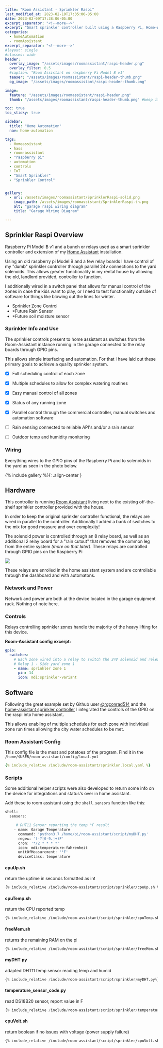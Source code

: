 ```yaml
---
title: "Room Assistant - Sprinkler Raspi"
last_modified_at: 2023-02-10T17:35:06-05:00
date: 2023-02-09T17:38:06-05:00
excerpt_separator: "<!--more-->"
excerpt: "Smart sprinkler controller built using a Raspberry Pi, Home-Assistant, and Room-Assistant for full IoT control."
categories:
  - homeAutomation
  - roomAssistant
excerpt_separator: "<!--more-->"
#layout: single
#classes: wide
header:
  overlay_image: "/assets/images/roomassistant/raspi-header.png"
  overlay_filter: 0.5
  #caption: "Room Assistant on raspberry Pi Model B v1"
  teaser: "/assets/images/roomassistant/raspi-header-thumb.png"
  og_image: "/assets/images/roomassistant/raspi-header-thumb.png"

image:
  feature: "/assets/images/roomassistant/raspi-header.png"
  thumb: "/assets/images/roomassistant/raspi-header-thumb.png" #keep it square 200x200 px is good

toc: true
toc_sticky: true

sidebar:
  title: "Home Automation"
  nav: home-automation

tags:
  - Homeassistant
  - hass
  - room-assistant
  - "raspberry pi"
  - automation
  - controls
  - IoT
  - "Smart Sprinkler"
  - "Sprinkler Control"


gallery:
  - url: /assets/images/roomassistant/SprinklerRaspi-solid.png
    image_path: /assets/images/roomassistant/SprinklerRaspi-th.png
    alt: "garage raspi wiring diagram"
    title: "Garage Wiring Diagram"

---
```


## Sprinkler Raspi Overview


Raspberry Pi Model B v1 and a bunch or relays used as a smart sprinkler controller and extension of my [Home Assistant](https://www.room-assistant.io/) installation.

<!-- more -->


Using an old raspberry pi Model B and a few relay boards I have control of my "dumb" sprinkler controller through parallel 24v connections to the yard solenoids. This allows greater functionality in my rental house by allowing the old, landlord provided, controller to function. 

I additionally wired in a switch panel that allows for manual control of the zones in case the kids want to play, or I need to test functionality outside of software for things like blowing out the lines for winter.

- Sprinkler Zone Control
- \*Future Rain Sensor
- \*Future soil moisture sensor


### Sprinkler Info and Use

The sprinkler controls present to home assistant as switches from the Room-Assistant instance running in the garage connected to the relay boards through GPIO pins.

This allows simple interfacing and automation. For that I have laid out these primary goals to achieve a quality sprinkler system.

- [x] Full scheduling control of each zone
- [x] Multiple schedules to allow for complex watering routines
- [x] Easy manual control of all zones
- [x] Status of any running zone
- [x] Parallel control through the commercial controller, manual switches and automation software
- [ ] Rain sensing connected to reliable API's and/or a rain sensor
- [ ] Outdoor temp and humidity monitoring


### Wiring

Everything wires to the GPIO pins of the Raspberry Pi and to solenoids in the yard as seen in the photo below.

{% include gallery %}{: .align-center }


## Hardware

This controller is running [Room Assistant](https://github.com/mKeRix/room-assistant) living next to the existing off-the-shelf sprinkler controller provided with the house. 

In order to keep the original sprinkler controller functional, the relays are wired in parallel to the controller. Additionally I added a bank of switches to the mix for good measure and over complexity! 

The solenoid power is controlled through an 8 relay board, as well as an additional 2 relay board for a "rain cutout" that removes the common leg from the entire system *(more on that later)*. These relays are controlled through GPIO pins on the Raspberry Pi 

![](/assets/images/raspi-full-th.png)

These relays are enrolled in the home assistant system and are controllable through the dashboard and with automatons.

### Network and Power

Network and power are both at the device located in the garage equipment rack. Nothing of note here.

### Controls

Relays controlling sprinkler zones handle the majority of the heavy lifting for this device.

**Room-Assistant config excerpt:**

```yaml
gpio:
  switches:
    # Each zone wired into a relay to switch the 24V solenoid and release the water
    # Relay 1 - Side yard zone 1
    - name: sprinkler zone 1
      pin: 14
      icon: mdi:sprinkler-variant
```

## Software

Following the great example set by Github user [@rgconrad514](https://github.com/rgconrad514) and the [home-assistant sprinkler controller](https://github.com/rgconrad514/Home-Assistant-Sprinkler-Controller) I integrated the controls of the GPIO on the raspi into home assistant.

This allows enabling of multiple schedules for each zone with individual zone run times allowing the city water schedules to be met.


### Room Assistant Config

This config file is the meat and potatoes of the program. Find it in the `/home/$USER/room-assistant/config/local.yml`

```yaml
{% include_relative /include/room-assistant/sprinkler.local.yaml %}
```

### Scripts

Some additional helper scripts were also developed to return some info on the device for integrations and status's over in home assistant. 

Add these to room assistant using the `shell.sensors` function like this:

```bash
shell:
  sensors:

     # DHT11 Sensor reporting the temp °F result
    - name: Garage Temperature
      command: 'python3.7 /home/pi/room-assistant/script/myDHT.py'
      regex: '(-?[0-9.]+)F'
      cron: '*/2 * * * *'
      icon: mdi:temperature-fahrenheit
      unitOfMeasurement: '°F'
      deviceClass: temperature
```

#### cpuUp.sh

return the uptime in seconds formatted as int

```bash
{% include_relative /include/room-assistant/script/sprinkler/cpuUp.sh %}
```

#### cpuTemp.sh

return the CPU reported temp

```bash
{% include_relative /include/room-assistant/script/sprinkler/cpuTemp.sh%}
```

#### freeMem.sh

returns the remaining RAM on the pi

```bash
{% include_relative /include/room-assistant/script/sprinkler/freeMem.sh%}
```

#### myDHT.py

adapted DHT11 temp sensor reading temp and humid

```py
{% include_relative /include/room-assistant/script/sprinkler/myDHT.py%}
```

#### temperature_sensor_code.py

read DS18B20 sensor, report value in F

```py
{% include_relative /include/room-assistant/script/sprinkler/temperature_sensor_code.py%}
```

#### cpuVolt.sh

return boolean if no issues with voltage (power supply failure)

```bash
{% include_relative /include/room-assistant/script/sprinkler/cpuVolt.sh%}
```
